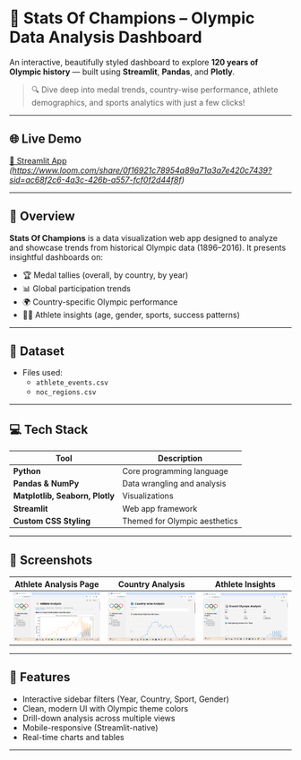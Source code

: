 # 🏅 Stats Of Champions – Olympic Data Analysis Dashboard

An interactive, beautifully styled dashboard to explore **120 years of Olympic history** — built using **Streamlit**, **Pandas**, and **Plotly**.

> 🔍 Dive deep into medal trends, country-wise performance, athlete demographics, and sports analytics with just a few clicks!

---

## 🌐 Live Demo

[🔗 Streamlit App](#)  
*(https://www.loom.com/share/0f16921c78954a89a71a3a7e420c7439?sid=ac68f2c6-4a3c-426b-a557-fcf0f2d44f8f)*

---

## 📌 Overview

**Stats Of Champions** is a data visualization web app designed to analyze and showcase trends from historical Olympic data (1896–2016). It presents insightful dashboards on:

- 🏆 Medal tallies (overall, by country, by year)
- 📊 Global participation trends
- 🌍 Country-specific Olympic performance
- 🤸‍♀️ Athlete insights (age, gender, sports, success patterns)

---

## 📂 Dataset

- Files used:
  - `athlete_events.csv`
  - `noc_regions.csv`

---

## 💻 Tech Stack

| Tool | Description |
|------|-------------|
| **Python** | Core programming language |
| **Pandas & NumPy** | Data wrangling and analysis |
| **Matplotlib, Seaborn, Plotly** | Visualizations |
| **Streamlit** | Web app framework |
| **Custom CSS Styling** | Themed for Olympic aesthetics |

---

## 📸 Screenshots

| Athlete Analysis Page | Country Analysis | Athlete Insights | 
|-----------|------------------|------------------|
| ![Home](images/Athlete_Analysis.png) | ![Country](images/Country_wise.png) | ![Athletes](images/Overall_analysis.png) |

---

## 🚀 Features

- Interactive sidebar filters (Year, Country, Sport, Gender)
- Clean, modern UI with Olympic theme colors
- Drill-down analysis across multiple views
- Mobile-responsive (Streamlit-native)
- Real-time charts and tables

---

